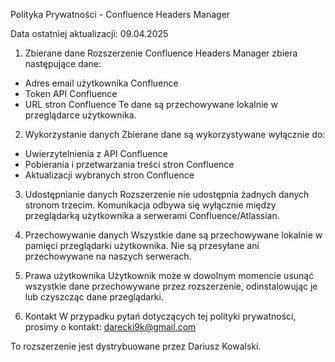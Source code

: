 Polityka Prywatności - Confluence Headers Manager

Data ostatniej aktualizacji: 09.04.2025

1. Zbierane dane
Rozszerzenie Confluence Headers Manager zbiera następujące dane:
- Adres email użytkownika Confluence
- Token API Confluence
- URL stron Confluence
Te dane są przechowywane lokalnie w przeglądarce użytkownika.

2. Wykorzystanie danych
Zbierane dane są wykorzystywane wyłącznie do:
- Uwierzytelnienia z API Confluence
- Pobierania i przetwarzania treści stron Confluence
- Aktualizacji wybranych stron Confluence

3. Udostępnianie danych
Rozszerzenie nie udostępnia żadnych danych stronom trzecim. Komunikacja odbywa się wyłącznie między przeglądarką użytkownika a serwerami Confluence/Atlassian.

4. Przechowywanie danych
Wszystkie dane są przechowywane lokalnie w pamięci przeglądarki użytkownika. Nie są przesyłane ani przechowywane na naszych serwerach.

5. Prawa użytkownika
Użytkownik może w dowolnym momencie usunąć wszystkie dane przechowywane przez rozszerzenie, odinstalowując je lub czyszcząc dane przeglądarki.

6. Kontakt
W przypadku pytań dotyczących tej polityki prywatności, prosimy o kontakt: darecki9k@gmail.com

To rozszerzenie jest dystrybuowane przez Dariusz Kowalski.